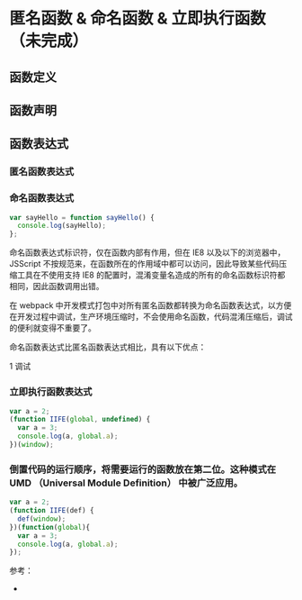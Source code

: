 # 匿名函数 & 命名函数 & 立即执行函数 （未完成）

## 函数定义

## 函数声明

## 函数表达式

### 匿名函数表达式

### 命名函数表达式

```javascript
var sayHello = function sayHello() {
  console.log(sayHello);
};
```

命名函数表达式标识符，仅在函数内部有作用，但在 IE8 以及以下的浏览器中，JSScript 不按规范来，在函数所在的作用域中都可以访问，因此导致某些代码压缩工具在不使用支持 IE8 的配置时，混淆变量名造成的所有的命名函数标识符都相同，因此函数调用出错。

在 webpack 中开发模式打包中对所有匿名函数都转换为命名函数表达式，以方便在开发过程中调试，生产环境压缩时，不会使用命名函数，代码混淆压缩后，调试的便利就变得不重要了。

命名函数表达式比匿名函数表达式相比，具有以下优点：

1 调试

### 立即执行函数表达式

```javascript
var a = 2;
(function IIFE(global, undefined) {
  var a = 3;
  console.log(a, global.a);
})(window);
```

### 倒置代码的运行顺序，将需要运行的函数放在第二位。这种模式在 UMD （Universal Module Definition） 中被广泛应用。

```javascript
var a = 2;
(function IIFE(def) {
  def(window);
})(function(global){
  var a = 3;
  console.log(a, global.a);
});
```

参考：

* []()